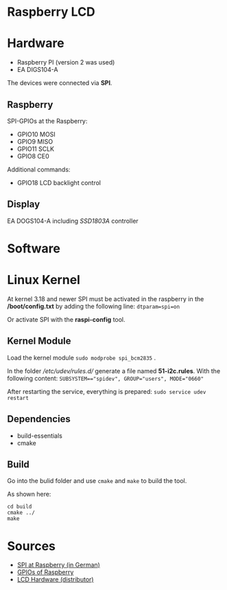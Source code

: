 # Raspberry LCD
# Hardware
* Raspberry PI (version 2 was used)
* EA DIGS104-A

The devices were connected via **SPI**.

## Raspberry

SPI-GPIOs at the Raspberry:
* GPIO10 MOSI
* GPIO9  MISO
* GPIO11 SCLK
* GPIO8  CE0

Additional commands:
* GPIO18	LCD backlight control

## Display

EA DOGS104-A including *SSD1803A* controller

# Software

# Linux Kernel
At kernel 3.18 and newer SPI must be activated in the raspberry in the **/boot/config.txt** by adding the following line:
`dtparam=spi=on`

Or activate SPI with the **raspi-config** tool.

## Kernel Module

Load the kernel module `sudo modprobe spi_bcm2835`  .

In the folder */etc/udev/rules.d/* generate a file named **51-i2c.rules**.
With the following content: `SUBSYSTEM=="spidev", GROUP="users", MODE="0660"`  

After restarting the service, everything is prepared:
`sudo service udev restart` 

## Dependencies
* build-essentials
* cmake

## Build
Go into the bulid folder and use ``cmake`` and ``make`` to build the tool.

As shown here:
```
cd build
cmake ../
make
```

# Sources
* [SPI at Raspberry (in German)](http://www.netzmafia.de/skripten/hardware/RasPi/RasPi_SPI.html)
* [GPIOs of Raspberry](https://pinout.xyz/pinout/pin19_gpio10)
* [LCD Hardware (distributor)](https://www.reichelt.de/DOG-LCD-Module/EA-DOGS104B-A/3/index.html?ACTION=3&LA=2&ARTICLE=156569&GROUPID=3007&artnr=EA+DOGS104B-A&SEARCH=%252A)
